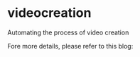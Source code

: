 # videocreation
Automating the process of video creation

Fore more details, please refer to this blog:

